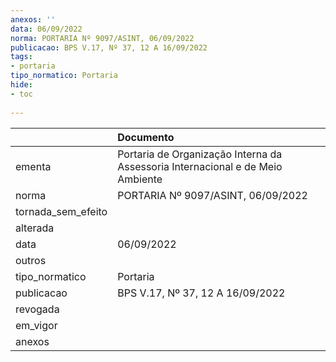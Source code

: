 ```yaml
---
anexos: ''
data: 06/09/2022
norma: PORTARIA Nº 9097/ASINT, 06/09/2022
publicacao: BPS V.17, Nº 37, 12 A 16/09/2022
tags:
- portaria
tipo_normatico: Portaria
hide: 
- toc 
 
---
```


|                    | Documento                                                                      |
|:-------------------|:-------------------------------------------------------------------------------|
| ementa             | Portaria de Organização Interna da Assessoria Internacional e de Meio Ambiente |
| norma              | PORTARIA Nº 9097/ASINT, 06/09/2022                                             |
| tornada_sem_efeito |                                                                                |
| alterada           |                                                                                |
| data               | 06/09/2022                                                                     |
| outros             |                                                                                |
| tipo_normatico     | Portaria                                                                       |
| publicacao         | BPS V.17, Nº 37, 12 A 16/09/2022                                               |
| revogada           |                                                                                |
| em_vigor           |                                                                                |
| anexos             |                                                                                |